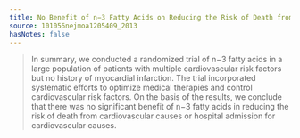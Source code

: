 ```yaml
---
title: No Benefit of n−3 Fatty Acids on Reducing the Risk of Death from Cardiovascular Causes
source: 101056nejmoa1205409_2013
hasNotes: false
---
```


> In summary, we conducted a randomized trial of n−3 fatty acids in a large population of patients with multiple cardiovascular risk factors but no history of myocardial infarction. The trial incorporated systematic efforts to optimize medical therapies and control cardiovascular risk factors. On the basis of the results, we conclude that there was no significant benefit of n−3 fatty acids in reducing the risk of death from cardiovascular causes or hospital admission for cardiovascular causes.
